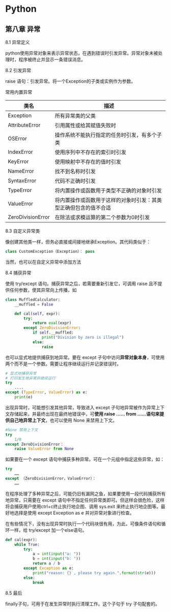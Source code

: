 # Python

## 第八章 异常

8.1 异常定义

python使用异常对象来表示异常状态，在遇到错误时引发异常。异常对象未被处理时，程序被终止并显示一条错误消息。



8.2 引发异常

raise 语句：引发异常。将一个Exception的子类或实例作为参数。



常用内置异常

| 类名              | 描述                                                         |
| ----------------- | ------------------------------------------------------------ |
| Exception         | 所有异常类的父类                                             |
| AttributeError    | 引用属性或给其赋值失败时                                     |
| OSError           | 操作系统不能执行指定的任务时引发，有多个子类                 |
| IndexError        | 使用序列中不存在的索引时引发                                 |
| KeyError          | 使用映射中不存在的值时引发                                   |
| NameError         | 找不到名称时引发                                             |
| SyntaxError       | 代码不正确时引发                                             |
| TypeError         | 将内置操作或函数用于类型不正确的对象时引发                   |
| ValueError        | 将内置操作或函数用于这样的对象时引发：其类型正确但包含的值不合适 |
| ZeroDivisionError | 在除法或求模运算的第二个参数为0时引发                        |



8.3 自定义异常类

像创建其他类一样，但务必直接或间接地继承Exception。其代码类似于：

```python
class CustomException（Exception）： pass
```

当然，也可以在自定义异常中添加方法



8.4 捕获异常

使用 try/except 语句。捕获异常之后，若需要重新引发它，可调用 raise 且不提供任何参数，使其异常向上传播，如

```python
class MuffledCalculator:
    __muffled = False

    def cal(self, expr):
        try:
            return eval(expr)
        except ZeroDivisionError:
            if self.__muffled:
                print("Division by zero is illegal")
            else:
                raise
```

也可以显式地提供捕获到地异常。要在 except 子句中访问**异常对象本身**，可使用两个而不是一个参数。需要让程序继续运行并记录错误时。

```python
# 显式地捕获异常
# 打印发生地异常并继续运行
try
	....
except (TypeError, ValueError) as e:
    print(e)
```



出现异常时，可能想引发其他异常，导致进入 except 子句地异常被作为异常上下文存储起来，并最终出现在最终地错误中，可**使用 raise …… from ……语句来提供自己地异常上下文**，也可以使用 None 来禁用上下文。

```python
#None 禁用上下文
try
	1/0
except ZeroDivisionError：
	raise ValueError from None
```



如果要在一个 except 语句中捕获多种异常，可在一个元组中指定这些异常，如：

```python
try
	……
except （ZeroDivisionError，ValueError）：
	……
```



在程序处理了多种异常之后，可能仍旧有漏网之鱼，如果要使用一段代码捕获所有地异常，只需要在 except 语句中不指定任何异常类即可。但这样会很危险，这样将会捕获用户使用ctrl+c终止执行地企图、调用 sys.exit 来终止执行地企图等。最好地选择是使用 except Exception as e 并对异常对象进行检查。



在有些情况下，没有出现异常时执行一个代码块很有用，为此，可像条件语句和循环一样，给 try/except 加一个else语句。

```python
def cal(expr):
    while True:
        try:
            a = int(input("a: "))
            b = int(input("b: "))
            return a / b
        except Exception as e:
            print("reason: {} , please try again.".format(str(e)))
        else:
            break
```



8.5 最后

finally子句，可用于在发生异常时执行清理工作。这个子句于 try 子句配套的。